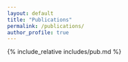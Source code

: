 ```yaml
---
layout: default
title: "Publications"
permalink: /publications/
author_profile: true
---
```


{% include_relative includes/pub.md %}